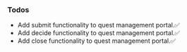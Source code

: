 ### Todos
- Add submit functionality to quest management portal.✅
- Add decide functionality to quest management portal.✅
- Add close functionality to quest management portal.✅
